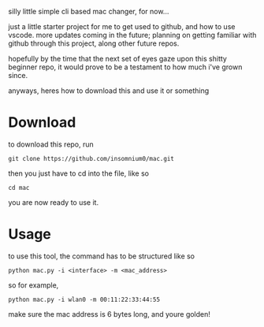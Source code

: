 silly little simple cli based mac changer, for now...

just a little starter project for me to get used to github, and how to use vscode.
more updates coming in the future; planning on getting familiar with github through this project, along other future repos.

hopefully by the time that the next set of eyes gaze upon this shitty beginner repo, it would prove to be a testament to how much i've grown since.

anyways, heres how to download this and use it or something

# Download
to download this repo, run
```
git clone https://github.com/insomnium0/mac.git
```
then you just have to cd into the file, like so
```
cd mac
```
you are now ready to use it.

# Usage
to use this tool, the command has to be structured like so
```
python mac.py -i <interface> -m <mac_address>
```
so for example,
```
python mac.py -i wlan0 -m 00:11:22:33:44:55
```
make sure the mac address is 6 bytes long, and youre golden!




